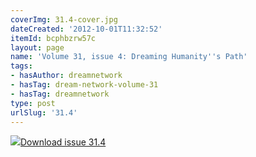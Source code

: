 ```yaml
---
coverImg: 31.4-cover.jpg
dateCreated: '2012-10-01T11:32:52'
itemId: bcphbzrw57c
layout: page
name: 'Volume 31, issue 4: Dreaming Humanity''s Path'
tags:
- hasAuthor: dreamnetwork
- hasTag: dream-network-volume-31
- hasTag: dreamnetwork
type: post
urlSlug: '31.4'
---
```

<img class="card-journal-img" src="../images/31.4-rect.jpg"/><a href="../files/pdfs/Volume_31/31.4_dreaming_humanitys_path.pdf" download="">Download issue 31.4</a>